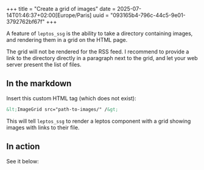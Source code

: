 +++
title = "Create a grid of images"
date = 2025-07-14T01:46:37+02:00[Europe/Paris]
uuid = "093165b4-796c-44c5-9e01-3792762bf67f"
+++

A feature of `leptos_ssg` is the ability to take a directory containing images, and rendering them in a grid on the HTML page.

The grid will not be rendered for the RSS feed. I recommend to provide a link to the directory directly in a paragraph next to the grid, and let your web server present the list of files.

## In the markdown

Insert this custom HTML tag (which does not exist):

```html
&lt;ImageGrid src="path-to-images/" /&gt;
```

This will tell `leptos_ssg` to render a leptos component with a grid showing images with links to their file.

## In action

See it below:

<ImageGrid src="logos/" />
